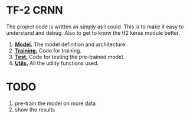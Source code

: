 # TF-2 CRNN

The project code is written as simply as I could. This is to make it easy to understand and debug. Also to get to know the tf2 keras module better.

1. [**Model.**](/crnn_model.py) The model definition and architecture.
2. [**Training.**](/train.py) Code for training.
3. [**Test.**](/test.py) Code for testing the pre-trained model.
4. [**Utils.**](/utils.py) All the utility functions used.

# TODO
1. pre-train the model on more data
2. show the results
